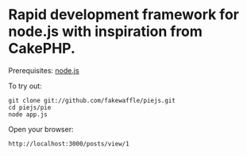 Rapid development framework for node.js with inspiration from CakePHP.
===

Prerequisites:
[node.js](https://github.com/joyent/node)

To try out:

    git clone git://github.com/fakewaffle/piejs.git
    cd piejs/pie
    node app.js

Open your browser:

    http://localhost:3000/posts/view/1